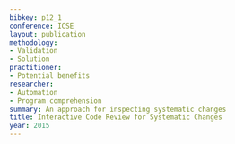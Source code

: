 ```yaml
---
bibkey: p12_1
conference: ICSE
layout: publication
methodology:
- Validation
- Solution
practitioner:
- Potential benefits
researcher:
- Automation
- Program comprehension
summary: An approach for inspecting systematic changes
title: Interactive Code Review for Systematic Changes
year: 2015
---
```

